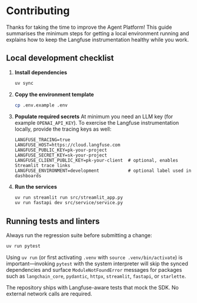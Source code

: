# Contributing

Thanks for taking the time to improve the Agent Platform! This guide summarises the
minimum steps for getting a local environment running and explains how to keep the
Langfuse instrumentation healthy while you work.

## Local development checklist

1. **Install dependencies**
   ```bash
   uv sync
   ```

2. **Copy the environment template**
   ```bash
   cp .env.example .env
   ```

3. **Populate required secrets**
   At minimum you need an LLM key (for example `OPENAI_API_KEY`). To exercise the
   Langfuse instrumentation locally, provide the tracing keys as well:

   ```env
   LANGFUSE_TRACING=true
   LANGFUSE_HOST=https://cloud.langfuse.com
   LANGFUSE_PUBLIC_KEY=pk-your-project
   LANGFUSE_SECRET_KEY=sk-your-project
   LANGFUSE_CLIENT_PUBLIC_KEY=pk-your-client  # optional, enables Streamlit trace links
   LANGFUSE_ENVIRONMENT=development           # optional label used in dashboards
   ```

4. **Run the services**
   ```bash
   uv run streamlit run src/streamlit_app.py
   uv run fastapi dev src/service/service.py
   ```

## Running tests and linters

Always run the regression suite before submitting a change:

```bash
uv run pytest
```

Using `uv run` (or first activating `.venv` with `source .venv/bin/activate`) is
important—invoking `pytest` with the system interpreter will skip the synced
dependencies and surface `ModuleNotFoundError` messages for packages such as
`langchain_core`, `pydantic`, `httpx`, `streamlit`, `fastapi`, or `starlette`.

The repository ships with Langfuse-aware tests that mock the SDK. No external
network calls are required.
